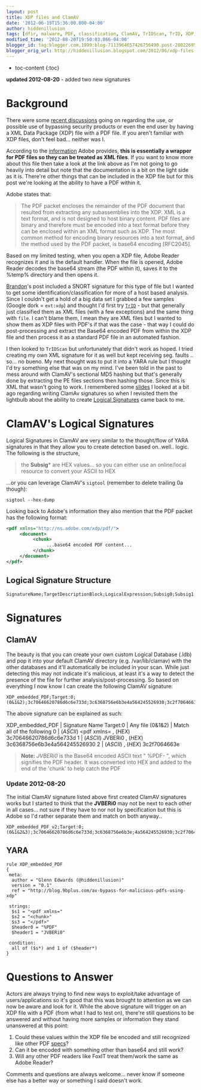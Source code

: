 ```yaml
---
layout: post
title: XDP files and ClamAV
date: '2012-06-19T15:36:00.000-04:00'
author: hiddenillusion
tags: [dfir, malware, PDF, classification, ClamAV, TrIDScan, TrID, XDP, YARA]
modified_time: '2012-08-20T19:50:03.866-04:00'
blogger_id: tag:blogger.com,1999:blog-7113964657426756490.post-2802269545929440091
blogger_orig_url: http://hiddenillusion.blogspot.com/2012/06/xdp-files-and-clamav.html
---
```


* toc-content
{:toc}

**updated 2012-08-20** - added two new signatures

# Background

There were some [recent discussions](http://blog.9bplus.com/av-bypass-for-malicious-pdfs-using-xdp) going on regarding the use, or possible use of bypassing security products or even the end user by having a XML Data Package (XDP) file with a PDF file.  If you aren't familiar with XDP files, don't feel bad... neither was I.

According to the [information](http://partners.adobe.com/public/developer/en/xml/xdp_2.0.pdf)<i class="fa fa-file-pdf-o fa-fw"></i> Adobe provides, **this is essentially a wrapper for PDF files so they can be treated as XML files**.  If you want to know more about this file then take a look at the link above as I'm not going to go heavily into detail but note that the documentation is a bit on the light side as it is.  There're other things that can be included in the XDP file but for this post we're looking at the ability to have a PDF within it.

Adobe states that:

> <i class="fa fa-quote-left fa-fw"></i>The PDF packet encloses the remainder of the PDF document that resulted from extracting any subassemblies into the XDP.  XML is a text format, and is not designed to host binary content. PDF files are binary and therefore must be encoded into a text format before they can be enclosed within an XML format such as XDP. The most common method for encoding binary resources into a text format, and the method used by the PDF packet, is base64 encoding [RFC2045].<i class="fa fa-quote-right fa-fw"></i>

Based on my limited testing, when you open a XDP file, Adobe Reader recognizes it and is the default handler.  When the file is opened, Adobe Reader decodes the base64 stream (the PDF within it), saves it to the %temp% directory and then opens it.

[Brandon](http://twitter.com/9bplus)'s post included a SNORT signature for this type of file but I wanted to get some identification/classification for more of a host based analysis.  Since I couldn't get a hold of a big data set I grabbed a few samples (Google dork = `ext:xdp`) and thought I'd first try [`TrID`](http://mark0.net/soft-trid-e.html) - but that generally just classified them as XML files (with a few exceptions) and the same thing with `file`.  I can't blame them, I mean they are XML files but I wanted to show them as XDP files with PDF's if that was the case - that way I could do post-processing and extract the Base64 encoded PDF from within the XDP file and then process it as a standard PDF file in an automated fashion.  

I then looked to `TrIDScan` but unfortunately that didn't work as hoped.  I tried creating my own XML signature for it as well but kept receiving seg. faults .. so... no bueno. My next thought was to put it into a YARA rule but I thought I'd try something else that was on my mind.  I've been told in the past to mess around with ClamAV's sectional MD5 hashing but that's generally done by extracting the PE files sections then hashing those.  Since this is XML that wasn't going to work.  I remembered some [slides](http://www.clamav.net/doc/webinars/Webinar-Alain-2009-03-04.ppt)<i class="fa fa-file-powerpoint-o fa-fw"></i> I looked at a bit ago regarding writing ClamAv signatures so when I revisited them the lightbulb about the ability to create [Logical Signatures](http://vrt-blog.snort.org/2008/09/logical-signatures-in-clamav-094.html) came back to me.

# ClamAV's Logical Signatures

Logical Signatures in ClamAV are very similar to the thought/flow of YARA signatures in that they allow you to create detection based on..well.. logic.  The following is the structure, 

> the **Subsig*** are HEX values... so you can either use an online/local resource to convert your ASCII to HEX

...or you can leverage ClamAV's `sigtool` (remember to delete trailing 0a though):

`sigtool --hex-dump`

Looking back to Adobe's information they also mention that the PDF packet has the following format: 

```xml
<pdf xmlns="http://ns.adobe.com/xdp/pdf/"> 
     <document>
          <chunk>
               ...base64 encoded PDF content... 
          </chunk> 
     </document> 
</pdf>
```

## Logical Signature Structure

```
SignatureName;TargetDescriptionBlock;LogicalExpression;Subsig0;Subsig1;Subsig2;...
```

# Signatures

## ClamAV

The beauty is that you can create your own custom Logical Database (.ldb) and pop it into your default ClamAV directory (e.g. /var/lib/clamav) with the other databases and it'll automatically be included in your scan. While just detecting this may not indicate it's malicious, at least it's a way to detect the presence of the file for further analysis/post-processing.  So based on everything I now know I can create the following ClamAV signature:

```
XDP_embedded_PDF;Target:0;(0&1&2);3c70646620786d6c6e733d;3c6368756e6b3e4a564245526930;3c2f7064663e
```

The above signature can be explained as such:

XDP_embedded_PDF | Signature Name 
Target:0 | Any file 
(0&1&2) | Match all of the following
0 | (_ASCII_) <pdf xmlns= , (_HEX_) 3c70646620786d6c6e733d
1 | (_ASCII_) <chunk>JVBERi0 , (_HEX_) 3c6368756e6b3e4a564245526930
2 | (_ASCII_) </pdf> , (_HEX_) 3c2f7064663e

> **Note:** _JVBERi0_ is the Base64 encoded ASCII text " %PDF- ", which signifies the PDF header.  It was converted into HEX and added to the end of the 'chunk' to help catch the PDF

### Update 2012-08-20

The initial ClamAV signature listed above first created ClamAV signatures works but I started to think that the **<chunk>JVBERi0** may not be next to each other in all cases... not sure if they have to nor not by specification but this is Adobe so I'd rather separate them and match on both anyway..

```
XDP_embedded_PDF_v2;Target:0;(0&1&2&3);3c70646620786d6c6e733d;3c6368756e6b3e;4a564245526930;3c2f7064663e 
```

## YARA

```
rule XDP_embedded_PDF
{
 meta:
  author = "Glenn Edwards (@hiddenillusion)"
  version = "0.1"
  ref = "http://blog.9bplus.com/av-bypass-for-malicious-pdfs-using-xdp"

 strings:
  $s1 = "<pdf xmlns="
  $s2 = "<chunk>"
  $s3 = "</pdf>"
  $header0 = "%PDF"
  $header1 = "JVBERi0"

 condition:
  all of ($s*) and 1 of ($header*)
}
```

# Questions to Answer

Actors are always trying to find new ways to exploit/take advantage of users/applications so it's good that this was brought to attention as we can now be aware and look for it.  While the above signature will trigger on an XDP file with a PDF (from what I had to test on), there're still questions to be answered and without having more samples or information they stand unanswered at this point:

1. Could these values within the XDP file be encoded and still recognized like other PDF [specs](http://blog.didierstevens.com/2008/04/29/pdf-let-me-count-the-ways/)?
2. Can it be encoded with something other than base64 and still work?
3. Will any other PDF readers like FoxIT treat them/work the same as Adobe Reader?

Comments and questions are always welcome... never know if someone else has a better way or something I said doesn't work.